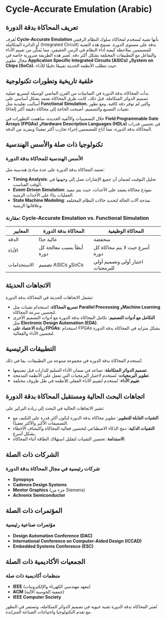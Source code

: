 # Cycle-Accurate Emulation (Arabic)

## تعريف المحاكاة بدقة الدورة

تُعرف **Cycle-Accurate Emulation** بأنها تقنية تُستخدم لمحاكاة سلوك النظام الرقمي أو الدائرة المتكاملة (Integrated Circuit) بدقة على مستوى الدورة. تسمح هذه التقنية للمصممين بملاحظة كيفية أداء النظام في الزمن الحقيقي، مما يُمكّن من تقييم الأداء والتفاعل مع التطبيقات المختلفة بشكل أكثر دقة. تُعتبر هذه الطريقة ضرورية خاصة في مجال تطوير **Application Specific Integrated Circuits (ASICs)** و**System on Chips (SoCs)**، حيث تتطلب الأنظمة الحديثة تقييمًا دقيقًا للأداء.

## خلفية تاريخية وتطورات تكنولوجية

بدأت المحاكاة بدقة الدورة في الثمانينات من القرن الماضي كوسيلة لتسريع عملية تصميم الدوائر المتكاملة. قبل ذلك، كانت طرق المحاكاة تعتمد بشكل أساسي على أساليب تقليدية مثل **Functional Simulation**، والتي لم توفر دقة كافية. ومع تطور تقنيات التصنيع والتصميم، أصبحت الحاجة إلى محاكاة دقيقة أكثر إلحاحًا.

خلال التسعينيات والألفية الجديدة، ساهمت التطورات في **Field Programmable Gate Arrays (FPGAs)** و**Hardware Description Languages (HDLs)** في تحسين قدرات المحاكاة بدقة الدورة، مما أتاح للمصممين إجراء تجارب أكثر تعقيدًا وبمزيد من الدقة.

## تكنولوجيا ذات صلة والأسس الهندسية

### الأسس الهندسية للمحاكاة بدقة الدورة

تعتمد المحاكاة بدقة الدورة على عدة مبادئ هندسية مثل:

- **Timing Analysis**: تحليل التوقيت لضمان أن جميع الإشارات تصل إلى وجهتها في الوقت المناسب.
- **Event-Driven Simulation**: نموذج محاكاة يعتمد على الأحداث، حيث يتم تنفيذ العمليات بناءً على الأحداث الزمنية.
- **State Machine Modeling**: نمذجة آلات الحالة لتحديد حالات النظام المختلفة وعلاقاتها الزمنية.

### مقارنة: Cycle-Accurate Emulation vs. Functional Simulation

| المعايير                     | المحاكاة بدقة الدورة                     | المحاكاة الوظيفية                     |
|-------------------------------|-----------------------------------------|--------------------------------------|
| الدقة                         | عالية جدًا                               | منخفضة                               |
| الأداء                       | أبطأ بسبب معالجة كل دورة               | أسرع حيث لا يتم محاكاة كل دورة      |
| الاستخدامات                 | تصميم ASICs وSoCs                       | اختبار أولي وتصميم أولي للبرمجيات   |

## الاتجاهات الحديثة

تشمل الاتجاهات الحديثة في المحاكاة بدقة الدورة:

- **تسريع المحاكاة**: استخدام تقنيات مثل **Parallel Processing** و**Machine Learning** لتحسين سرعة المحاكاة.
- **التكامل مع أدوات التصميم**: تكامل المحاكاة بدقة الدورة مع أدوات التصميم الأخرى مثل **Electronic Design Automation (EDA)**.
- **زيادة الاعتماد على FPGAs**: استخدام FPGAs بشكل متزايد في المحاكاة بدقة الدورة لتحسين الأداء والفعالية.

## التطبيقات الرئيسية

تُستخدم المحاكاة بدقة الدورة في مجموعة متنوعة من التطبيقات، بما في ذلك:

- **تصميم الدوائر المتكاملة**: تساعد في ضمان الأداء السليم للدارات قبل تصنيعها.
- **تطوير البرمجيات**: تُستخدم لاختبار البرمجيات التي تعمل على الأنظمة المدمجة.
- **تقييم الأداء**: تُستخدم لتقييم الأداء الفعلي للأنظمة في ظل ظروف مختلفة.

## اتجاهات البحث الحالية ومستقبل المحاكاة بدقة الدورة

تشير الاتجاهات الحالية في البحث إلى زيادة التركيز على:

- **التقنيات القابلة للتطوير**: تطوير محاكاة بدقة الدورة لتكون أكثر قدرة على التكيف مع التصميمات الأكبر والأكثر تعقيدًا.
- **التقنيات الذكية**: دمج الذكاء الاصطناعي لتحسين فعالية المحاكاة واكتشاف الأخطاء بشكل أسرع.
- **الاستدامة**: تحسين التقنيات لتقليل استهلاك الطاقة أثناء المحاكاة.

## الشركات ذات الصلة

### شركات رئيسية في مجال المحاكاة بدقة الدورة

- **Synopsys**
- **Cadence Design Systems**
- **Mentor Graphics** (جزء من Siemens)
- **Achronix Semiconductor**

## المؤتمرات ذات الصلة

### مؤتمرات صناعية رئيسية

- **Design Automation Conference (DAC)**
- **International Conference on Computer-Aided Design (ICCAD)**
- **Embedded Systems Conference (ESC)**

## الجمعيات الأكاديمية ذات الصلة

### منظمات أكاديمية ذات صلة

- **IEEE** (معهد مهندسي الكهرباء والإلكترونيات)
- **ACM** (جمعية الحوسبة الآلية)
- **IEEE Computer Society**

تُعتبر المحاكاة بدقة الدورة تقنية حيوية في تصميم الدوائر المتكاملة، وتستمر في التطور مع تقدم التكنولوجيا واحتياجات الصناعة المتزايدة.